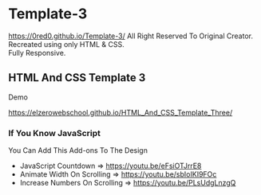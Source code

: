 # Template-3
https://0red0.github.io/Template-3/
All Right Reserved To Original Creator.<br>
Recreated using only HTML &amp; CSS.<br>
Fully Responsive.

## HTML And CSS Template 3

Demo

https://elzerowebschool.github.io/HTML_And_CSS_Template_Three/

### If You Know JavaScript

You Can Add This Add-ons To The Design

- JavaScript Countdown => https://youtu.be/eFsiOTJrrE8
- Animate Width On Scrolling => https://youtu.be/sbIoIKI9FOc
- Increase Numbers On Scrolling => https://youtu.be/PLsUdgLnzgQ
